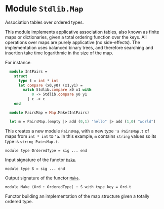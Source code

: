 
# Module `Stdlib.Map`

Association tables over ordered types.

This module implements applicative association tables, also known as finite maps or dictionaries, given a total ordering function over the keys. All operations over maps are purely applicative (no side-effects). The implementation uses balanced binary trees, and therefore searching and insertion take time logarithmic in the size of the map.

For instance:

```ocaml
  module IntPairs =
    struct
      type t = int * int
      let compare (x0,y0) (x1,y1) =
        match Stdlib.compare x0 x1 with
            0 -> Stdlib.compare y0 y1
          | c -> c
    end

  module PairsMap = Map.Make(IntPairs)

  let m = PairsMap.(empty |> add (0,1) "hello" |> add (1,0) "world")
```
This creates a new module `PairsMap`, with a new type `'a PairsMap.t` of maps from `int * int` to `'a`. In this example, `m` contains `string` values so its type is `string PairsMap.t`.

```
module type OrderedType = sig ... end
```
Input signature of the functor [`Make`](./Stdlib-Map-Make.md).

```
module type S = sig ... end
```
Output signature of the functor [`Make`](./Stdlib-Map-Make.md).

```
module Make (Ord : OrderedType) : S with type key = Ord.t
```
Functor building an implementation of the map structure given a totally ordered type.
